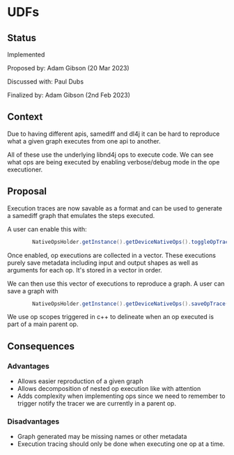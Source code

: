 # UDFs

## Status

Implemented

Proposed by: Adam Gibson (20 Mar 2023)

Discussed with: Paul Dubs

Finalized by: Adam Gibson (2nd Feb 2023)


## Context

Due to having different apis,  samediff 
and dl4j it can be hard to reproduce what a given graph 
executes from one api to another. 

All of these use the underlying libnd4j ops to execute code.
We can see what ops are being executed by enabling verbose/debug mode
in the ope executioner.




## Proposal

Execution traces are now savable as a format and can be used to generate a samediff graph
that emulates the steps executed.

A user can enable this with:
```java
        NativeOpsHolder.getInstance().getDeviceNativeOps().toggleOpTrace(true);

```

Once enabled, op executions are collected in a vector. These executions
purely save metadata including input and output shapes as well as arguments for each op.
It's stored in a vector in order. 

We can then use this vector of executions to reproduce a graph.
A user can save a graph with 
```java
        NativeOpsHolder.getInstance().getDeviceNativeOps().saveOpTrace("path");

```

We use op scopes triggered in c++ to delineate when an op executed is part of a main parent op.


## Consequences

### Advantages

* Allows easier reproduction of a given graph
* Allows decomposition of nested op execution like with attention
* Adds complexity when implementing ops since we need to remember to trigger
   notify the tracer we are currently in a parent op.

### Disadvantages
* Graph generated may be missing names or other metadata
* Execution tracing should only be done when executing one  op at a time.
